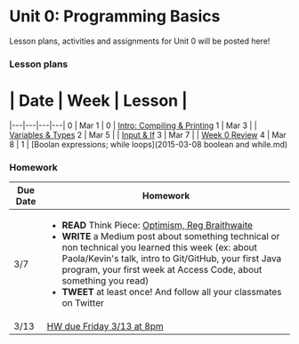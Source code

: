 # Unit 0: Programming Basics

Lesson plans, activities and assignments for Unit 0 will be posted here!

### Lesson plans

 # |  Date | Week | Lesson |
|---|---|---|---|
 0 | Mar 1 | 0 | [Intro: Compiling & Printing](2015-03-01_intro-compiling-printing.md) 
 1 | Mar 3 | | [Variables & Types](2015-03-03_variables-types-strings.md) 
 2 | Mar 5 | | [Input & If](2015-03-05_input-if.md) 
 3 | Mar 7 | | [Week 0 Review](2015-03-07_week-0-review.md) 
 4 | Mar 8 | 1 | [Boolan expressions; while loops](2015-03-08 boolean and while.md)

### Homework

| Due Date | Homework|
|---|---|
| 3/7 | <ul><li>**READ** Think Piece: [Optimism, Reg Braithwaite](http://braythwayt.com/homoiconic/2009/05/01/optimism.html)</li><li>**WRITE** a Medium post about something technical or non technical you learned this week (ex: about Paola/Kevin's talk, intro to Git/GitHub, your first Java program, your first week at Access Code, about something you read)</li><li>**TWEET** at least once! And follow all your classmates on Twitter</li></ul> |
| 3/13 | [HW due Friday 3/13 at 8pm](https://github.com/accesscode-2-1/unit-0/issues/3) |
